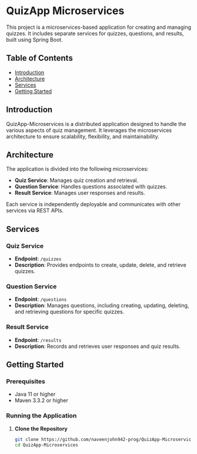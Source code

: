 # QuizApp Microservices

This project is a microservices-based application for creating and managing quizzes. It includes separate services for quizzes, questions, and results, built using Spring Boot.

## Table of Contents

- [Introduction](#introduction)
- [Architecture](#architecture)
- [Services](#services)
- [Getting Started](#getting-started)

## Introduction

QuizApp-Microservices is a distributed application designed to handle the various aspects of quiz management. It leverages the microservices architecture to ensure scalability, flexibility, and maintainability.

## Architecture

The application is divided into the following microservices:

- **Quiz Service**: Manages quiz creation and retrieval.
- **Question Service**: Handles questions associated with quizzes.
- **Result Service**: Manages user responses and results.

Each service is independently deployable and communicates with other services via REST APIs.

## Services

### Quiz Service

- **Endpoint**: `/quizzes`
- **Description**: Provides endpoints to create, update, delete, and retrieve quizzes.

### Question Service

- **Endpoint**: `/questions`
- **Description**: Manages questions, including creating, updating, deleting, and retrieving questions for specific quizzes.

### Result Service

- **Endpoint**: `/results`
- **Description**: Records and retrieves user responses and quiz results.

## Getting Started

### Prerequisites

- Java 11 or higher
- Maven 3.3.2 or higher

### Running the Application

1. **Clone the Repository**

   ```bash
   git clone https://github.com/naveenjohn942-prog/QuizApp-Microservices.git
   cd QuizApp-Microservices
